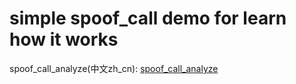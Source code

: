 # simple spoof_call demo for learn how it works

spoof_call_analyze(中文zh_cn): [spoof_call_analyze](https://blog.csdn.net/Joliph/article/details/126331899)
